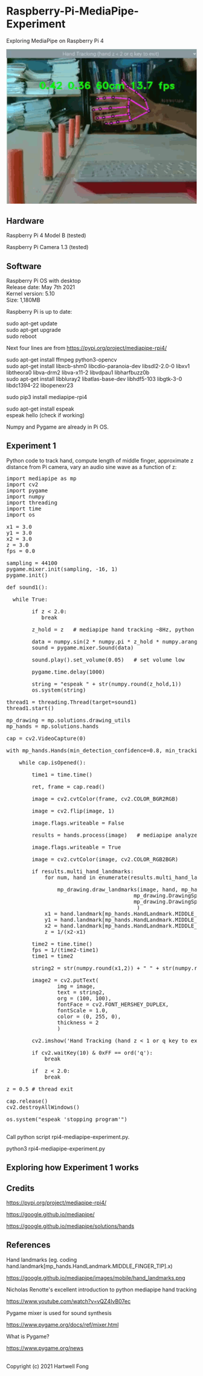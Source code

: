 # Raspberry-Pi-MediaPipe-Experiment
Exploring MediaPipe on Raspberry Pi 4<br>

<img src="handtrack.gif" width="512">

## Hardware

Raspberry Pi 4 Model B (tested)<br>

Raspberry Pi Camera 1.3 (tested)<br>

## Software

Raspberry Pi OS with desktop<br>
Release date: May 7th 2021<br>
Kernel version: 5.10<br>
Size: 1,180MB<br>

Raspberry Pi is up to date:

sudo apt-get update<br>
sudo apt-get upgrade<br>
sudo reboot<br>

Next four lines are from https://pypi.org/project/mediapipe-rpi4/

sudo apt-get install ffmpeg python3-opencv<br>
sudo apt-get install libxcb-shm0 libcdio-paranoia-dev libsdl2-2.0-0 libxv1  libtheora0 libva-drm2 libva-x11-2 libvdpau1 libharfbuzz0b<br>
sudo apt-get install libbluray2 libatlas-base-dev libhdf5-103 libgtk-3-0 libdc1394-22 libopenexr23<br>

sudo pip3 install mediapipe-rpi4<br>

sudo apt-get install espeak<br>
espeak hello (check if working)<br>

Numpy and Pygame are already in Pi OS.<br>

## Experiment 1<br>

Python code to track hand, compute length of middle finger, approximate z distance from Pi camera, vary an audio sine wave as a function of z:<br>

<pre>
import mediapipe as mp
import cv2
import pygame
import numpy
import threading
import time
import os

x1 = 3.0
y1 = 3.0
x2 = 3.0
z = 3.0
fps = 0.0

sampling = 44100
pygame.mixer.init(sampling, -16, 1)
pygame.init()
        
def sound1():

  while True:

        if z < 2.0:
           break

        z_hold = z   # mediapipe hand tracking ~8Hz, python thread generates a sine wave as a function of z every 1 seconds 

        data = numpy.sin(2 * numpy.pi * z_hold * numpy.arange(sampling) * 100 / sampling).astype(numpy.float16)
        sound = pygame.mixer.Sound(data)

        sound.play().set_volume(0.05)   # set volume low
        
        pygame.time.delay(1000)
        
        string = "espeak " + str(numpy.round(z_hold,1))
        os.system(string)

thread1 = threading.Thread(target=sound1)
thread1.start()

mp_drawing = mp.solutions.drawing_utils
mp_hands = mp.solutions.hands

cap = cv2.VideoCapture(0)

with mp_hands.Hands(min_detection_confidence=0.8, min_tracking_confidence=0.5) as hands:

    while cap.isOpened():

        time1 = time.time()

        ret, frame = cap.read()
        
        image = cv2.cvtColor(frame, cv2.COLOR_BGR2RGB)
        
        image = cv2.flip(image, 1)
        
        image.flags.writeable = False
        
        results = hands.process(image)   # mediapipe analyzes a frame
        
        image.flags.writeable = True
        
        image = cv2.cvtColor(image, cv2.COLOR_RGB2BGR)
        
        if results.multi_hand_landmarks:
            for num, hand in enumerate(results.multi_hand_landmarks):
                    
                mp_drawing.draw_landmarks(image, hand, mp_hands.HAND_CONNECTIONS, 
                                        mp_drawing.DrawingSpec(color=(0, 0, 0), thickness=2, circle_radius=4),
                                        mp_drawing.DrawingSpec(color=(250, 50, 250), thickness=2, circle_radius=2)
                                         )
            x1 = hand.landmark[mp_hands.HandLandmark.MIDDLE_FINGER_TIP].x
            y1 = hand.landmark[mp_hands.HandLandmark.MIDDLE_FINGER_TIP].y
            x2 = hand.landmark[mp_hands.HandLandmark.MIDDLE_FINGER_MCP].x
            z = 1/(x2-x1)

        time2 = time.time()
        fps = 1/(time2-time1)
        time1 = time2

        string2 = str(numpy.round(x1,2)) + " " + str(numpy.round(y1,2)) + " " + str(numpy.round(numpy.abs(z),2)) + " " + str(numpy.round(fps,1))+" fps"

        image2 = cv2.putText(
                img = image,
                text = string2,
                org = (100, 100),
                fontFace = cv2.FONT_HERSHEY_DUPLEX,
                fontScale = 1.0,
                color = (0, 255, 0),
                thickness = 2
                )
                                
        cv2.imshow('Hand Tracking (hand z < 1 or q key to exit)', image2)

        if cv2.waitKey(10) & 0xFF == ord('q'):
            break

        if  z < 2.0:
            break

z = 0.5 # thread exit

cap.release()
cv2.destroyAllWindows()

os.system("espeak 'stopping program'")

</pre>

Call python script rpi4-mediapipe-experiment.py.<br>

python3 rpi4-mediapipe-experiment.py<br>

## Exploring how Experiment 1 works

## Credits

https://pypi.org/project/mediapipe-rpi4/

https://google.github.io/mediapipe/

https://google.github.io/mediapipe/solutions/hands

## References

Hand landmarks (eg. coding hand.landmark[mp_hands.HandLandmark.MIDDLE_FINGER_TIP].x)<br>

https://google.github.io/mediapipe/images/mobile/hand_landmarks.png

Nicholas Renotte's excellent introduction to python mediapipe hand tracking<br>

https://www.youtube.com/watch?v=vQZ4IvB07ec

Pygame mixer is used for sound synthesis<br>

https://www.pygame.org/docs/ref/mixer.html

What is Pygame?<br>

https://www.pygame.org/news

<br>Copyright (c) 2021 Hartwell Fong
